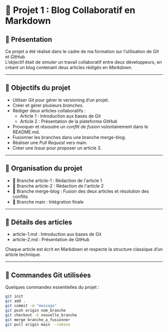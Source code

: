 # 📖 Projet 1 : Blog Collaboratif en Markdown

## 📌 Présentation

Ce projet a été réalisé dans le cadre de ma formation sur l’utilisation de *Git* et *GitHub*.  
L’objectif était de simuler un travail collaboratif entre deux développeurs, en créant un blog contenant deux articles rédigés en *Markdown*.

---

## 📌 Objectifs du projet

- Utiliser *Git* pour gérer le versioning d’un projet.
- Créer et gérer plusieurs *branches*.
- Rédiger deux articles collaboratifs :
  - Article 1 : Introduction aux bases de Git
  - Article 2 : Présentation de la plateforme GitHub
- Provoquer et résoudre un *conflit de fusion* volontairement dans le README.md.
- Fusionner les branches dans une branche merge-blog.
- Réaliser une *Pull Request* vers main.
- Créer une *Issue* pour proposer un article 3.

---

## 📌 Organisation du projet

- 📂 Branche article-1 : Rédaction de l'article 1
- 📂 Branche article-2 : Rédaction de l'article 2
- 📂 Branche merge-blog : Fusion des deux articles et résolution des conflits
- 📂 Branche main : Intégration finale

---

## 📌 Détails des articles

- article-1.md : Introduction aux bases de Git
- article-2.md : Présentation de GitHub

Chaque article est écrit en Markdown et respecte la structure classique d’un article technique.

---

## 📌 Commandes Git utilisées

Quelques commandes essentielles du projet :

```bash
git init
git add .
git commit -m "message"
git push origin nom_branche
git checkout -b nouvelle_branche
git merge branche_a_fusionner
git pull origin main --rebase